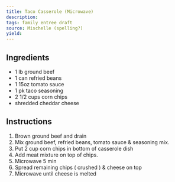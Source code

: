 ```yaml
---
title: Taco Casserole (Microwave)
description: 
tags: family entree draft
source: Mischelle (spelling?)
yield: 
---
```

## Ingredients
- 1 lb ground beef
- 1 can refried beans
- 1 15oz tomato sauce
- 1 pk taco seasoning
- 2 1/2 cups corn chips
- shredded cheddar cheese

## Instructions
1. Brown ground beef and drain
2. Mix ground beef, refried beans, tomato sauce & seasoning mix.
3. Put 2 cup corn chips in bottom of casserole dish
4. Add meat mixture on top of chips.
5. Microwave 5 min
6. Spread remaining chips ( crushed ) & cheese on top
7. Microwave until cheese is melted
